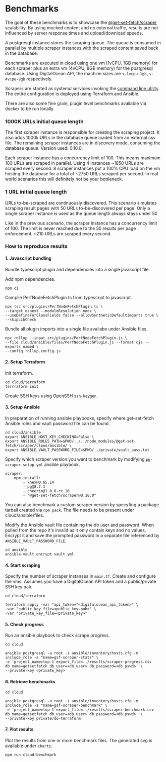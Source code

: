 # Benchmarks

The goal of these benchmarks is to showcase the [@get-set-fetch/scraper](https://github.com/get-set-fetch/scraper) scalability. By using mocked content and no external traffic, results are not influenced by server response times and upload/download speeds.

A postgresql instance stores the scraping queue. The queue is consumed in parallel by multiple scraper instances with the scraped content saved back in the database.

Benchmarks are executed in cloud using one vm (1vCPU, 1GB memory) for each scraper plus an extra vm (4vCPU, 8GB memory) for the postgresql database. Using DigitalOcean API, the machine sizes are `s-1vcpu-1gb`, `s-4vcpu-8gb` respectively.

Scrapers are started as systemd services invoking the [command line utility](https://getsetfetch.org/node/command-line.html). The entire configuration is deployed using Terraform and Ansible.

There are also some fine grain, plugin level benchmarks available via docker to be run locally.

### 1000K URLs initial queue length

The first scraper instance is responsible for creating the scraping project. It also adds 1000k URLs in the database queue loaded from an external csv file. The remaining scraper instances are in discovery mode, consuming the database queue. Version used: 0.10.0.

<object type="image/svg+xml" data="charts/v0.10-total-exec-time-1e6-saved-entries.svg"></object>

Each scraper instance has a concurrency limit of 100. This means maximum 100 URLs are scraped in parallel. Using 4 instances ~1850 URLs are scraped every second. 8 scraper instances put a 100% CPU load on the vm hosting the database for a total of ~2750 URLs scraped per second. In real world scenarios this will definitely not be your bottleneck.

### 1 URL initial queue length
URLs to-be-scraped are continuously discovered. This scenario simulates scraping result pages with 50 URLs to-be-discovered per page. Only a single scraper instance is used as the queue length always stays under 50.

<object type="image/svg+xml" data="charts/v0.10.0-total-exec-time-1e6-new-entries.svg"></object>

Like in the previous scenario, the scraper instance has a concurrency limit of 100. 
The limit is never reached due to the 50 results per page enforcement. ~210 URLs are scraped every second.

### How to reproduce results

#### 1. Javascript bundling
Bundle typescript plugin and dependencies into a single javascript file. 

Add npm dependencies.
```
npm ci
```

Compile PerfNodeFetchPlugin.ts from typescript to javascript.
```
npx tsc src/plugins/PerfNodeFetchPlugin.ts \
--target esnext --moduleResolution node \
--useDefineForClassFields false --allowSyntheticDefaultImports true \
--skipLibCheck
```

Bundle all plugin imports into a single file availabe under Ansible files.
```
npx rollup --input src/plugins/PerfNodeFetchPlugin.js \
--file cloud/ansible/files/PerfNodeFetchPlugin.js --format cjs --exports named \
--config rollup.config.js
```

#### 2. Setup Terraform
Init terraform.
```
cd cloud/terraform
terrraform init
```

Create SSH keys using OpenSSH `ssh-keygen`.

#### 3. Setup Ansible
In preparation of running ansible playbooks, specify where get-set-fetch Ansible roles and vault password file can be found.
```
cd cloud/ansible
export ANSIBLE_HOST_KEY_CHECKING=False \
export ANSIBLE_ROLES_PATH=$PWD/../../node_modules/@get-set-fetch/scraper/cloud/ansible/ \
export ANSIBLE_VAULT_PASSWORD_FILE=$PWD/../private/vault_pass.txt
```

Specify which scraper version you want to benchmark by modifying `pg-scraper-setup.yml` ansible playbook.
```
scraper:
    npm_install:
        - knex@0.95.14
        - pg@8.7.1
        - cheerio@1.0.0-rc.10
        - "@get-set-fetch/scraper@0.10.0"
```
You can also benchmark a custom scraper version by specyfing a package tarball created via `npm pack`. The file needs to be present under cloud/ansible/files.

Modify the Ansible vault file containing the db user and password. When pulled from the repo it's invalid as it only contain keys and no values. Encrypt it and save the prompted password in a separate file referenced by `ANSIBLE_VAULT_PASSWORD_FILE`.
```
cd ansible
ansible-vault encrypt vault.yml
```

#### 4. Start scraping
Specify the number of scraper instanses in `main.tf`. Create and configure the vms. Assumes you have a DigitalOcean API token and a public/private SSH key pair.
```
cd cloud/terraform

terraform apply -var "api_token="<digitalocean_api_token>" \
-var "public_key_file=<public_key.pub>" \
-var "private_key_file=<private_key>"
```

#### 5. Check progress
Run an ansible playbook to check scrape progress.
```
cd cloud

ansible postgresql -u root -i ansible/inventory/hosts.cfg -m include_role -a "name=gsf-scraper-stats" \
-e 'project_name=top-1 export_file=../results/scraper-progress.csv db_name=getsetfetch db_user=<db_user> db_password=<db_pswd>' \
--private-key <private_key>
```

#### 6. Retrieve benchmarks
```
cd cloud

ansible postgresql -u root -i ansible/inventory/hosts.cfg -m include_role -a "name=gsf-scraper-benchmark" \
-e 'project_name=top-1 export_file=../results/scraper-benchmark.csv db_name=getsetfetch db_user=<db_user> db_password=<db_pswd>' \
--private-key private/do-terraform 
```

#### 7. Plot results
Plot the results from one or more benchmark files. The generated svg is available under `charts`.
```
npm run cloud:benchmark
```


